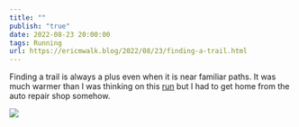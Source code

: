 ```yaml
---
title: ""
publish: "true"
date: 2022-08-23 20:00:00
tags: Running
url: https://ericmwalk.blog/2022/08/23/finding-a-trail.html
---
```


Finding a trail is always a plus even when it is near familiar paths. It was much warmer than I was thinking on this [run](http://www.strava.com/activities/7689228839) but I had to get home from the auto repair shop somehow.

![](https://ericmwalk.blog/uploads/2022/1adfa51c5b.jpg)